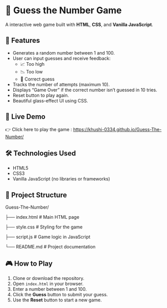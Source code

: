 # 🎯 Guess the Number Game

A interactive web game built with **HTML**, **CSS**, and **Vanilla JavaScript**.

## 🚀 Features

- Generates a random number between 1 and 100.
- User can input guesses and receive feedback:
  - 📈 Too high
  - 📉 Too low
  - 🎉 Correct guess
- Tracks the number of attempts (maximum 10).
- Displays “Game Over” if the correct number isn’t guessed in 10 tries.
- Reset button to play again.
- Beautiful glass-effect UI using CSS.

## 🔗 Live Demo

👉 Click here to play the game : https://khushi-0334.github.io/Guess-The-Number/

## 🛠 Technologies Used

- HTML5
- CSS3
- Vanilla JavaScript (no libraries or frameworks)

## 📁 Project Structure

Guess-The-Number/

├── index.html # Main HTML page

├── style.css # Styling for the game

├── script.js # Game logic in JavaScript

└── README.md # Project documentation
## 🎮 How to Play

1. Clone or download the repository.
2. Open `index.html` in your browser.
3. Enter a number between 1 and 100.
4. Click the **Guess** button to submit your guess.
5. Use the **Reset** button to start a new game.

